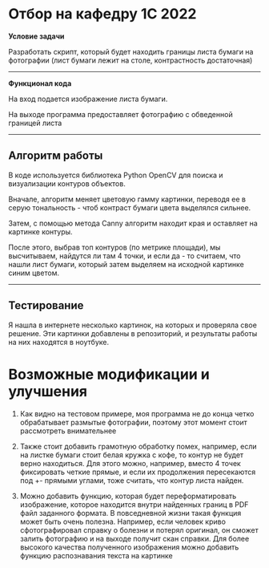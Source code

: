 
# Отбор на кафедру 1С 2022 
**Условие задачи** 

Разработать скрипт, который будет находить границы листа бумаги на фотографии (лист бумаги лежит на столе, контрастность достаточная) 
____

**Функционал кода**

На вход подается изображение листа бумаги.

На выходе программа предоставляет фотографию с обведенной границей листа
_______

## Алгоритм работы
В коде используется библиотека Python OpenCV для поиска и визуализации контуров объектов.

Вначале, алгоритм меняет цветовую гамму картинки, переводя ее в серую тональность - чтоб контраст бумаги  цвета выделялся сильнее.

Затем, с помощью метода Canny алгоритм находит края и оставляет на картинке контуры.

После этого, выбрав топ контуров (по метрике площади), мы высчитываем, найдутся ли там 4 точки, и если да - то считаем, что нашли лист бумаги, который затем выделяем на исходной картинке синим цветом.

_______

## Тестирование

Я нашла в интернете несколько картинок, на которых и проверяла свое решение. Эти картинки добавлены в репозиторий, и результаты работы на них находятся в ноутбуке.

# Возможные модификации и улучшения

1) Как видно на тестовом примере, моя программа не до конца четко обрабатывает размытые фотографии, поэтому этот момент стоит рассмотреть внимательнее
2) Также стоит добавить грамотную обработку помех, например, если на листке бумаги стоит белая кружка с кофе, то контур не будет верно находиться.
Для этого можно, например, вместо 4 точек фиксировать четкие прямые, и если их продолжения пересекаются под +- прямыми углами, тоже считать, что контур листа найден.

3) Можно добавить функцию, которая будет переформатировать изображение, которое находится внутри найденных границ в PDF файл заданного формата. 
В повседневной жизни такая функция может быть очень полезна. Например, если человек криво сфотографировал справку о болезни и потерял оригинал,
он сможет залить фотографию и на выходе получит скан справки.
Для более высокого качества полученного изображения можно добавить функцию распознавания текста на картинке
